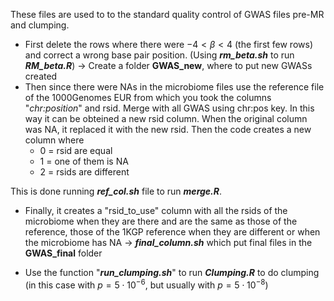 These files are used to to the standard quality control of GWAS files pre-MR and clumping.
- First delete the rows where there were $-4<\beta<4$ (the first few rows) and correct a wrong base pair position. (Using ***rm_beta.sh*** to run ***RM_beta.R***) -> Create a folder **GWAS_new**, where to put new GWASs created
- Then since there were NAs in the microbiome files use the reference file of the 1000Genomes EUR from which you took the columns "*chr:position*" and rsid. Merge with all GWAS using chr:pos key. In this way it can be obteined a new rsid column. When the original column was NA, it replaced it with the new rsid. Then the code creates a new column where 
    - 0 = rsid are equal
    - 1 = one of them is NA
    - 2 = rsids are different

This is done running ***ref_col.sh*** file to run ***merge.R***.
    
- Finally, it creates a "rsid_to_use" column with all the rsids of the microbiome when they are there and are the same as those of the reference, those of the 1KGP reference when they are different or when the microbiome has NA → ***final_column.sh*** which put final files in the **GWAS_final** folder

- Use the function "***run_clumping.sh***" to run ***Clumping.R*** to do clumping (in this case with $p=5\cdot 10^{-6}$, but usually with $p=5\cdot 10^{-8}$)
